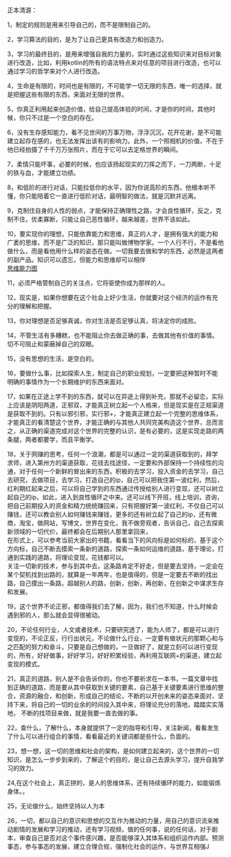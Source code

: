 正本清源：    

1，制定的规则是用来引导自己的，而不是限制自己的。    

2，学习算法的目的，是为了让自己更具有改造力和创造力。    

3，学习的最终目的，是用来增强自我的力量的，实时通过这些知识来对目标对象进行改造，比如，利用kotlin的所有的语法特点来对任意的项目进行改造，也可以通过学习的哲学来对个人进行改造。    

4，生命是有限的，时间也是有限的，不可能学一切无限的东西，唯一的选择，就是把握这些有限的东西，来面对无限的世界。    

5，你真正利用起来创造价值，给自己提高体验的时间，才是你的时间，其他时候，你只不过是一个空白的存在。     

6，没有生存感知能力，看不见世间的万事万物，浮浮沉沉，花开花谢，是不可能建立起存在感的，也无法发挥出该有的影响力。此外，一个照相机的价值，不在于他已经拍摄了千千万万张照片，而在于它可以去定格世界的瞬间。    

7，柔情只能坏事，必要的时候，也应该扬起现实的刀挥之而下，一刀两断，十足的铁与血，才能建立功绩。       

8，和低阶的进行对话，只能拉低你的水平，因为你说高阶的东西，他根本听不懂，你只能陪着它一直进行低阶对话，最明智的做法，就是沉默并远离。    

9，克制住自身的人性的弱点，才能保持正确理性之路，才会良性循环，反之，克制不住，优柔寡断，只能让自己恶性循环，越来越差，世界不该如此。     

10，要实现你的理想，只能依靠能力和思维，真正的人才，是拥有强大的能力和广袤的思维，而不是广泛的知识，那只能叫做博物学家。一个人行不行，不是看他做什么，而是看他用什么样的姿态在做。一切我要去做和学的东西，必然是这两者的副产品。知识可以遗忘，但能力和思维却可以相伴         
[思维能力图](https://github.com/booklibrary16/SafeguardWorld/blob/master/StrongAgain/TeachTW/FollowMeU/ThinkPic.md)      

11，必须严格管制自己的关注点，它将驱使你成为那样的人。     

12，现实是，如果你想要在这个社会上好少生活，你就要对这个经济的运作有充分的理解和把握。      

13，你对理想是否足够真诚，你对生活是否足够认真，将决定你的成败。     

14，不管生活有多糟糕，也不能阻止你去做正确的事，去做其他有价值的事情。切不可阻止和蒙蔽掉自己的双眼。      

15，没有思想的生活，是空白的。     

16，要做什么事，比如探索人生，制定自己的职业规划，一定要把这种暂时不能明确的事情作为一个长期维护的东西来面对。      

17，如果在正途上学不到的东西，就可以在异途上得到补充，那就不必留恋，实际上应该是阴阳两道，正邪双，才能真正树立起一个人格来，但是现实是在正规渠道是获取不到的。只有以邪引邪，实行邪+，才能真正建立起一个完整的思维体系，才能真正的看清楚这个世界，才能正确的与其他人共同完美构造这个世界，总而言之，从正确的渠道完成对这个世界的完整的认识，是有必要的，这是实现走路的两条腿，两者都要学，而且平衡学。    

18，关于网赚的思考，任何一个浪潮，都是可以通过一定的渠道获取到的，拜学求师，进入第卅方的渠道获取，花钱去找途径，一定要和外部保持一个持续性的沟通，对于任何一个新鲜的冒出来的东西，积极的去学习，投入资金的去学习，自己去研究，去做项目，去学习，打造自己的ip，自己可以把我住第一波红利，然后，红利期红起来之后，可以将自己学到的东西通过传授给别人进行变现，还可以树立起自己的ip，如此，进入到良性循环之中来。还可以线下开班，线上培训，咨询，把自己前期投入的资金和精力统统赚回来，只有把握好第一波红利，不仅自己可以赚钱，还可以教会别人如何赚钱来赚钱，更多的还有树立起了自己的ip，还有微商，淘宝，做网站，写博文，世界在变化，我不做旁观者，告诉自己，自己去探索新领域的一切代价，最终都会在后期别人那里拿回来，       
在形式上，可以参考当前大家出的书籍，看看当下的风向标是如何标的，基于这个方向标，自己不断去摸索一条新的道路，探索一条如何运维的道路，基于理论，打通到实践的道路，将理论变现，花钱都可以。      
关注一切新的技术，参与到其中去，这条路肯定不好走，但是要去坚持，一定会在某个契机找到出路的，就算是一年两年，也是值得的，但是一定要去不断的找出路，自己摸出一条路，超越别人的路，创新，创新，再创新，在创新之中谋求生存和发展。    

19，这个世界不论正邪，都值得我们去了解，因为，我们也不知道，什么时候会遇到邪的人，那么就会显得很被动。        

20，不论任何行业，人文或者技术，只要研究透了，能为人师了，都是可以进行变现的，不论正反，行行出状元，不论做什么行业，一定要有做状元的那颗心和与之匹配的努力和奋斗，只要是自己想做的，一旦做好了，就是立刻可以进行变现的，所有，好好做事，好好学习，好好积累经验，再利用互联网+的渠道，建立起变现的模式。     

21，真正的道路，别人是不会告诉你的，你也不要祈求在一本书，一篇文章中找到正确的道路，而是要从其中获取到关键的要素，自己基于关键要素进行思维的整合，资源的融合，和创新，形成自己的结论，不断的以开创未来的姿态来面对，坚持下来，将自己的一切的业余的时间投入其中来，将理论充分的落地，踏踏实实落地， 不断的找项目来做，就是我要一直去做的事。

22，查什么，了解什么，本身就提供了一定的指导和引导，关注新闻，看看发生了什么可以进行组合的事情，看看最近的关键词都是些什么，负面的。     

23，想一想，这一切的思维和社会的架构，是如何建立起来的，这个世界的一切知识，是怎么一步步到来的，了解这个的目的，是让自己去源头学习，提升自我学习的效力。     

24,在这个社会上，真正拼的，是人的思维体系，还有持续循环的能力，如能锻炼身体。。    

25，无论做什么，始终坚持以人为本

26，一切，都以自己的意识和思想的交互作为推动的力量，用自己的意识流来推动剧情的发展和学习的推动，还有学习视频，做的任何事，说的任何话，对于剧本，审查自己是否对这个事件感兴趣，是否能够深入其体系和组织运作内部。预测事态，参与事态的发展，建立合理合规，强制化社会的运作，与世界互相强J     
